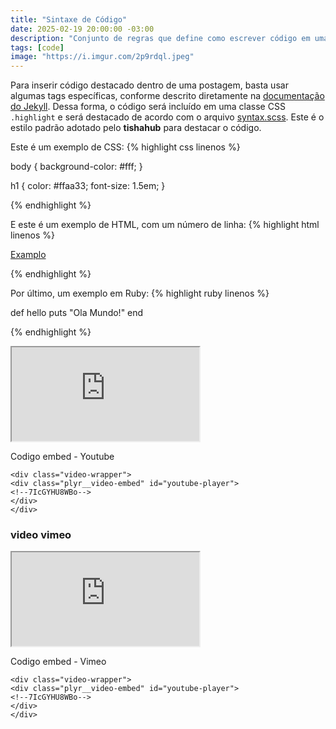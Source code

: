 ```yaml
---
title: "Sintaxe de Código"
date: 2025-02-19 20:00:00 -03:00
description: "Conjunto de regras que define como escrever código em uma linguagem de programação"
tags: [code]
image: "https://i.imgur.com/2p9rdql.jpeg"
---
```


Para inserir código destacado dentro de uma postagem, basta usar algumas tags específicas, conforme descrito diretamente na [documentação do Jekyll](http://jekyllrb.com/docs/templates/#code-snippet-highlighting). Dessa forma, o código será incluído em uma classe CSS ``.highlight`` e será destacado de acordo com o arquivo [syntax.scss](https://github.com/mojombo/tpw/blob/master/css/syntax.css). Este é o estilo padrão adotado pelo **tishahub** para destacar o código.


Este é um exemplo de CSS:
{% highlight css linenos %}

body {
  background-color: #fff;
  }

h1 {
  color: #ffaa33;
  font-size: 1.5em;
  }

{% endhighlight %}

E este é um exemplo de HTML, com um número de linha:
{% highlight html linenos %}

<html>
  <a href="examplo.com">Examplo</a>
</html>

{% endhighlight %}

Por último, um exemplo em Ruby:
{% highlight ruby linenos %}

def hello
  puts "Ola Mundo!"
end

{% endhighlight %}

<div class="video-wrapper">
<div class="plyr__video-embed" id="youtube-player">
<iframe src="https://www.youtube.com/embed/7IcGYHU8WBo" allowfullscreen allowtransparency allow="autoplay"></iframe>
</div>
</div>

Codigo embed - Youtube

    <div class="video-wrapper">
    <div class="plyr__video-embed" id="youtube-player">
    <!--7IcGYHU8WBo-->
    </div>
    </div>


### video vimeo

<div class="video-wrapper">
<div class="plyr__video-embed" id="vimeo-player">
<iframe src="https://player.vimeo.com/video/152044992" allowfullscreen allowtransparency allow="autoplay"></iframe>
</div>
</div>

Codigo embed - Vimeo

    <div class="video-wrapper">
    <div class="plyr__video-embed" id="youtube-player">
    <!--7IcGYHU8WBo-->
    </div>
    </div>

